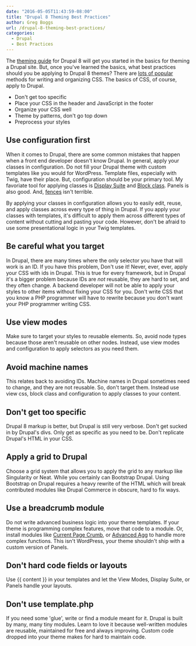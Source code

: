 ```yaml
---
date: "2016-05-05T11:43:59-08:00"
title: "Drupal 8 Theming Best Practices"
author: Greg Boggs
url: /drupal-8-theming-best-practices/
categories:
  - Drupal
  - Best Practices
---
```

The [theming guide](https://www.drupal.org/theme-guide/8) for Drupal 8 will get you started in the basics for theming a Drupal site. But, once you've learned the basics, what best practices should you be applying to Drupal 8 themes? There are [lots of popular](https://smacss.com/book/) methods for writing and organizing CSS. The basics of CSS, of course, apply to Drupal.

* Don't get too specific
* Place your CSS in the header and JavaScript in the footer
* Organize your CSS well
* Theme by patterns, don't go top down
* Preprocess your styles

## Use configuration first

When it comes to Drupal, there are some common mistakes that happen when a front end developer doesn't know Drupal. In general, apply your classes in configuration. Do not fill your Drupal theme with custom templates like you would for WordPress. Template files, especially with Twig, have their place. But, configuration should be your primary tool. My favoriate tool for applying classes is [Display Suite](https://www.drupal.org/project/ds) and [Block class](https://www.drupal.org/project/block_class). Panels is also good. And, [fences](https://www.drupal.org/project/fences) isn't terrible. 

By applying your classes in configuration allows you to easily edit, reuse, and apply classes across every type of thing in Drupal. If you apply your classes with templates, it's difficult to apply them across different types of content without cutting and pasting your code. However, don't be afraid to use some presentational logic in your Twig templates.

## Be careful what you target

In Drupal, there are many times where the only selector you have that will work is an ID. If you have this problem, Don't use it! Never, ever, ever, apply your CSS with ids in Drupal. This is true for every framework, but in Drupal it's a bigger problem because IDs are *not* reusable, they are hard to set, and they often change. A backend developer will not be able to apply your styles to other items without fixing your CSS for you. Don't write CSS that you know a PHP programmer will have to rewrite because you don't want your PHP programmer writing CSS.

## Use view modes

Make sure to target your styles to reusable elements. So, avoid node types because those aren't reusable on other nodes. Instead, use view modes and configuration to apply selectors as you need them. 

## Avoid machine names

This relates back to avoiding IDs. Machine names in Drupal sometimes need to change, and they are not reusable. So, don't target them. Instead use view css, block class and configuration to apply classes to your content.

## Don't get too specific

Drupal 8 markup is better, but Drupal is still very verbose. Don't get sucked in by Drupal's divs. Only get as specific as you need to be. Don't replicate Drupal's HTML in your CSS.

## Apply a grid to Drupal

Choose a grid system that allows you to apply the grid to any markup like Singularity or Neat. While you certainly can Bootstrap Drupal. Using Bootstrap on Drupal requires a heavy rewrite of the HTML which will break contributed modules like Drupal Commerce in  obscure, hard to fix ways.

## Use a breadcrumb module

Do not write advanced business logic into your theme templates. If your theme is programming complex features, move that code to a module. Or, install modules like [Current Page Crumb](/drupal8-breadcrumbs/), or [Advanced Agg](https://www.drupal.org/project/advagg) to handle more complex functions. This isn't WordPress, your theme shouldn't ship with a custom version of Panels.

## Don't hard code fields or layouts

Use {{ content }} in your templates and let the View Modes, Display Suite, or Panels handle your layouts.

## Don't use template.php

If you need some 'glue', write or find a module meant for it. Drupal is built by many, many tiny modules. Learn to love it  because well-written modules are reusable, maintained for free and always improving. Custom code dropped into your theme makes for hard to maintain code.